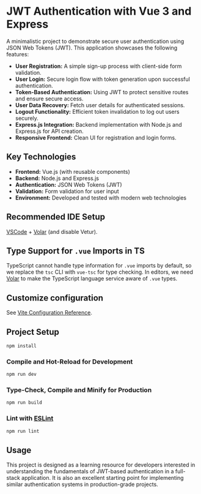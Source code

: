 # JWT Authentication with Vue 3 and Express

A minimalistic project to demonstrate secure user authentication using JSON Web Tokens (JWT). This application showcases the following features:

- **User Registration:** A simple sign-up process with client-side form validation.
- **User Login:** Secure login flow with token generation upon successful authentication.
- **Token-Based Authentication:** Using JWT to protect sensitive routes and ensure secure access.
- **User Data Recovery:** Fetch user details for authenticated sessions.
- **Logout Functionality:** Efficient token invalidation to log out users securely.
- **Express.js Integration:** Backend implementation with Node.js and Express.js for API creation.
- **Responsive Frontend:** Clean UI for registration and login forms.

## Key Technologies

- **Frontend:** Vue.js (with reusable components)
- **Backend:** Node.js and Express.js
- **Authentication:** JSON Web Tokens (JWT)
- **Validation:** Form validation for user input
- **Environment:** Developed and tested with modern web technologies

## Recommended IDE Setup

[VSCode](https://code.visualstudio.com/) + [Volar](https://marketplace.visualstudio.com/items?itemName=Vue.volar) (and disable Vetur).

## Type Support for `.vue` Imports in TS

TypeScript cannot handle type information for `.vue` imports by default, so we replace the `tsc` CLI with `vue-tsc` for type checking. In editors, we need [Volar](https://marketplace.visualstudio.com/items?itemName=Vue.volar) to make the TypeScript language service aware of `.vue` types.

## Customize configuration

See [Vite Configuration Reference](https://vite.dev/config/).

## Project Setup

```sh
npm install
```

### Compile and Hot-Reload for Development

```sh
npm run dev
```

### Type-Check, Compile and Minify for Production

```sh
npm run build
```

### Lint with [ESLint](https://eslint.org/)

```sh
npm run lint
```

## Usage

This project is designed as a learning resource for developers interested in understanding the fundamentals of JWT-based authentication in a full-stack application. It is also an excellent starting point for implementing similar authentication systems in production-grade projects.
